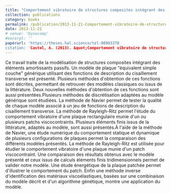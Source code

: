 ```yaml
---
title: "Comportement vibratoire de structures composites intégrant des éléments amortissants"
collection: publications
category: books
permalink: /publication/2013-11-21-Comportement-vibratoire-de-structures-composites
date: 2013-11-21
# venue: 'Dynacomp'
#excerpt: ''
paperurl: 'https://theses.hal.science/tel-00983378
citation: 'Castel, A. (2013). &quot;Comportement vibratoire de structures composites intégrant des éléments amortissants.&quot; <i>Université de Bourgogne, Ecole Doctorale SPIM</i>.'
---
```


Ce travail traite de la modélisation de structures composites intégrant des éléments amortissants passifs. Un modèle de plaque "équivalent simple couche" générique utilisant des fonctions de description du cisaillement transverse est présenté. Plusieurs méthodes d'obtention de ces fonctions sont décrites, permettant de retrouver des modèles classiques ou issus de la littérature. Deux nouvelles méthodes d'obtention de ces fonctions sont aussi présentées.Plusieurs méthodes de discrétisation adaptées au modèle générique sont étudiées. La méthode de Navier permet de tester la qualité de chaque modèle associé à un jeu de fonctions de description du cisaillement transverse. La méthode de Rayleigh-Ritz permet l'étude du comportement vibratoire d'une plaque rectangulaire munie d'un ou plusieurs patchs viscocontraints. Plusieurs éléments finis issus de la littérature, adaptés au modèle, sont aussi présentés.À l'aide de la méthode de Navier, une étude numérique du comportement statique et dynamique de plusieurs configurations de plaques permet la comparaison des différents modèles présentés. La méthode de Rayleigh-Ritz est utilisée pour étudier le comportement vibratoire d'une plaque munie d'un patch viscocontraint. Une comparaison des résultats obtenus avec le modèle présenté et ceux issus de calculs éléments finis tridimensionnels permet de valider notre modèle. Une étude énergétique de la plaque patchée permet d'illustrer le comportement du patch. Enfin une méthode inverse d'identification des matériaux viscoélastiques, basées sur une combinaison du modèle décrit et d'un algorithme génétique, montre une application du modèle. 
